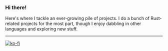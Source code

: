 ### Hi there!

Here's where I tackle an ever-growing pile of projects. I do a bunch of Rust-related projects for the most part, though
I enjoy dabbling in other languages and exploring new stuff.

---

[![ko-fi](https://img.shields.io/badge/Ko--fi-FF5E5B?style=for-the-badge&logo=ko-fi&logoColor=white)](https://ko-fi.com/clementtsang)
